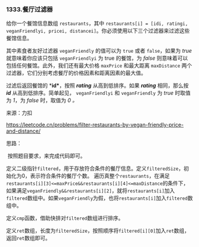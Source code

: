 ### 1333.餐厅过滤器

给你一个餐馆信息数组 `restaurants`，其中 `restaurants[i] = [idi, ratingi, veganFriendlyi, pricei, distancei]`。你必须使用以下三个过滤器来过滤这些餐馆信息。

其中素食者友好过滤器 `veganFriendly` 的值可以为 `true` 或者 `false`，如果为 *true* 就意味着你应该只包括 `veganFriendlyi` 为 true 的餐馆，为 *false* 则意味着可以包括任何餐馆。此外，我们还有最大价格 `maxPrice` 和最大距离 `maxDistance` 两个过滤器，它们分别考虑餐厅的价格因素和距离因素的最大值。

过滤后返回餐馆的 ***id\***，按照 ***rating*** 从高到低排序。如果 ***rating*** 相同，那么按 ***id*** 从高到低排序。简单起见， `veganFriendlyi` 和 `veganFriendly` 为 *true* 时取值为 *1*，为 *false* 时，取值为 *0 。*

来源：力扣

https://leetcode.cn/problems/filter-restaurants-by-vegan-friendly-price-and-distance/



思路：

​		按照题目要求，来完成代码即可。

​		定义二级指针`filtered`，用于存放符合条件的餐厅信息。定义`filteredSize`，初始化为0，表示符合条件的餐厅个数。	遍历真整个`restaurants`，在满足`restaurants[i][3]<=maxPrice&&restaurants[i][4]<=maxDistance`的条件下，如果满足`veganFriendly&&restaurants[i][2]`，就将`restaurants[i]`加入`filtered`数组中。如果`veganFriendly`为假，也将`restaurants[i]`加入`filtered`数组中。

​		定义`cmp`函数，借助快排对`filtered`数组进行排序。

​		定义`ret`数组，长度为`filteredSize`，按照顺序将`filtered[i][0]`加入`ret`数组，返回`ret`数组即可。